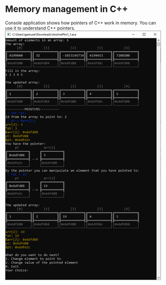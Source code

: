 # Memory management in C++
Console application shows how pointers of C++ work in memory. You can use it to understand C++ pointers.
<img src="https://raw.githubusercontent.com/Gamurar/docs/master/cplusplus-console.PNG" width="600">
